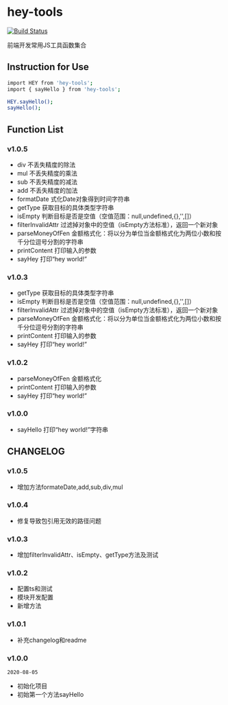 # hey-tools

[![Build Status](https://travis-ci.org/HEYAN123/hey-tools.svg?branch=master)](https://travis-ci.org/HEYAN123/hey-tools)

前端开发常用JS工具函数集合

## Instruction for Use

```bash
import HEY from 'hey-tools';
import { sayHello } from 'hey-tools';

HEY.sayHello();
sayHello();
```

## Function List

### v1.0.5

- div 不丢失精度的除法
- mul 不丢失精度的乘法
- sub 不丢失精度的减法
- add 不丢失精度的加法
- formatDate 式化Date对象得到时间字符串
- getType 获取目标的具体类型字符串
- isEmpty 判断目标是否是空值（空值范围：null,undefined,{},'',[]）
- filterInvalidAttr 过滤掉对象中的空值（isEmpty方法标准），返回一个新对象
- parseMoneyOfFen 金额格式化：将以分为单位当金额格式化为两位小数和按千分位逗号分割的字符串
- printContent 打印输入的参数
- sayHey 打印“hey world!”

### v1.0.3

- getType 获取目标的具体类型字符串
- isEmpty 判断目标是否是空值（空值范围：null,undefined,{},'',[]）
- filterInvalidAttr 过滤掉对象中的空值（isEmpty方法标准），返回一个新对象
- parseMoneyOfFen 金额格式化：将以分为单位当金额格式化为两位小数和按千分位逗号分割的字符串
- printContent 打印输入的参数
- sayHey 打印“hey world!”

### v1.0.2

- parseMoneyOfFen 金额格式化
- printContent 打印输入的参数
- sayHey 打印“hey world!”

### v1.0.0

- sayHello 打印“hey world!”字符串

## CHANGELOG

### v1.0.5

- 增加方法formateDate,add,sub,div,mul

### v1.0.4

- 修复导致包引用无效的路径问题

### v1.0.3

- 增加filterInvalidAttr、isEmpty、getType方法及测试

### v1.0.2

- 配置ts和测试
- 模块开发配置
- 新增方法

### v1.0.1

- 补充changelog和readme

### v1.0.0

```2020-08-05```

- 初始化项目
- 初始第一个方法sayHello
